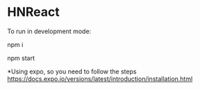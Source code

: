 # HNReact

To run in development mode:

npm i 

npm start

*Using expo, so you need to follow the steps
https://docs.expo.io/versions/latest/introduction/installation.html
